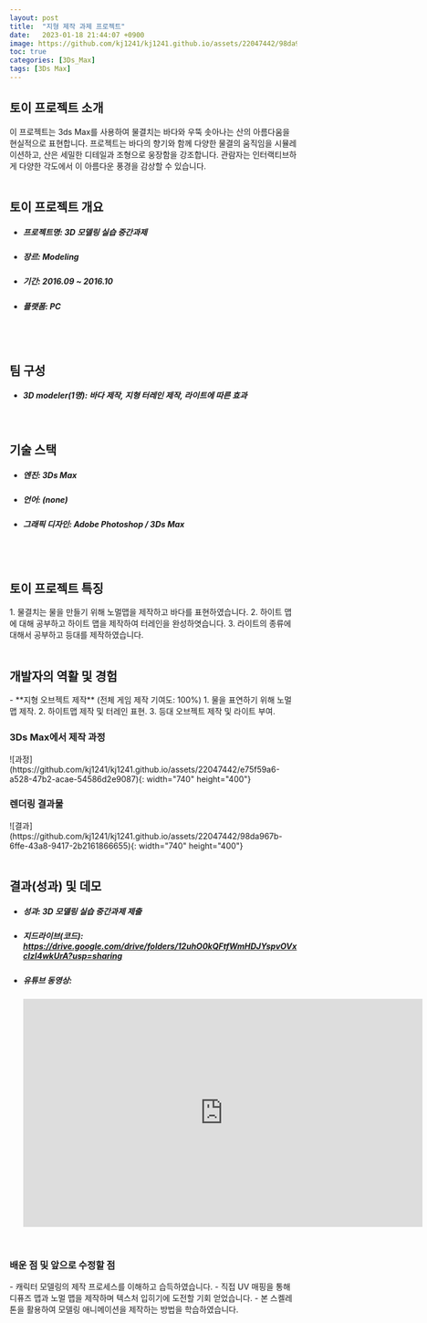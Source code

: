 ```yaml
---
layout: post
title:  "지형 제작 과제 프로젝트"
date:   2023-01-18 21:44:07 +0900
image: https://github.com/kj1241/kj1241.github.io/assets/22047442/98da967b-6ffe-43a8-9417-2b2161866655
toc: true
categories: [3Ds_Max]
tags: [3Ds Max]
---
```


<h2><green1_h2> 토이 프로젝트 소개 </green1_h2></h2>
이 프로젝트는 3ds Max를 사용하여 물결치는 바다와 우뚝 솟아나는 산의 아름다움을 현실적으로 표현합니다.  
프로젝트는 바다의 향기와 함께 다양한 물결의 움직임을 시뮬레이션하고, 산은 세밀한 디테일과 조형으로 웅장함을 강조합니다.  
관람자는 인터랙티브하게 다양한 각도에서 이 아름다운 풍경을 감상할 수 있습니다.

<br>
<br>
<h2><green1_h2> 토이 프로젝트 개요 </green1_h2></h2><ul>
<li><h5><green1_h5>프로젝트명: </green1_h5><span> 3D 모델링 실습 중간과제</span></h5></li>
<li><h5><green1_h5>장르: </green1_h5><span> Modeling</span></h5></li>
<li><h5><green1_h5>기간: </green1_h5><span> 2016.09 ~ 2016.10</span></h5></li>
<li><h5><green1_h5>플랫폼: </green1_h5><span> PC </span></h5></li></ul>

<br>
<br>
<h2><green1_h2> 팀 구성 </green1_h2></h2><ul> 
<li><h5><green1_h5>3D modeler(1명): </green1_h5><span> 바다 제작, 지형 터레인 제작, 라이트에 따른 효과 </span></h5></li>
</ul>

<br>
<h2><green1_h2> 기술 스택 </green1_h2></h2><ul>
<li><h5><green1_h5>엔진: </green1_h5><span> 3Ds Max </span></h5></li>
<li><h5><green1_h5>언어: </green1_h5><span> (none) </span></h5></li>
<li><h5><green1_h5>그래픽 디자인: </green1_h5><span>Adobe Photoshop / 3Ds Max</span></h5></li>
</ul>

<br>
<br>
<h2 ><green1_h2> 토이 프로젝트 특징 </green1_h2></h2>
1. 물결치는 물을 만들기 위해 노멀맵을 제작하고 바다를 표현하였습니다.
2. 하이트 맵에 대해 공부하고 하이트 맵을 제작하여 터레인을 완성하엿습니다.
3. 라이트의 종류에 대해서 공부하고 등대를 제작하였습니다. 

<br>
<br>
<h2><green1_h2> 개발자의 역활 및 경험 </green1_h2></h2>
- **지형 오브젝트 제작** <span><red1_error>(전체 게임 제작 기여도: 100%)</red1_error></span>
    1. 물을 표연하기 위해 노멀맵 제작.
    2. 하이트맵 제작 및 터레인 표현.
    3. 등대 오브젝트 제작 및 라이트 부여. 


<br>
<h3><green1_h3> 3Ds Max에서 제작 과정 </green1_h3></h3>
![과정](https://github.com/kj1241/kj1241.github.io/assets/22047442/e75f59a6-a528-47b2-acae-54586d2e9087){: width="740" height="400"}


<br>
<h3><green1_h3> 렌더링 결과물 </green1_h3></h3>
![결과](https://github.com/kj1241/kj1241.github.io/assets/22047442/98da967b-6ffe-43a8-9417-2b2161866655){: width="740" height="400"}


<br>
<br>
<h2><green1_h2> 결과(성과) 및 데모 </green1_h2></h2>
<ul>
<li><h5><green1_h5>성과: </green1_h5><span> 3D 모델링 실습 중간과제 제출</span></h5></li>
<li><h5><green1_h5>지드라이브(코드): </green1_h5><span> 
<a href="https://drive.google.com/drive/folders/12uhO0kQFtfWmHDJYspvOVxcIzI4wkUrA?usp=sharing">https://drive.google.com/drive/folders/12uhO0kQFtfWmHDJYspvOVxcIzI4wkUrA?usp=sharing </a> </span></h5></li>
<li><h5><yellow1_h5>유튜브 동영상: </yellow1_h5></h5> 
<iframe width="700" height="400" src="https://www.youtube.com/embed/A9ERGLN2aQs" title="3ds_Max_midterm_assignment" frameborder="0" allow="accelerometer; autoplay; clipboard-write; encrypted-media; gyroscope; picture-in-picture; web-share" allowfullscreen></iframe>
</li></ul>


<br>
<h3><green1_h3> 배운 점 및 앞으로 수정할 점 </green1_h3></h3>
- 캐릭터 모델링의 제작 프로세스를 이해하고 습득하였습니다.
- 직접 UV 매핑을 통해 디퓨즈 맵과 노멀 맵을 제작하며 텍스처 입히기에 도전할 기회 얻었습니다.
- 본 스켈레톤을 활용하여 모델링 애니메이션을 제작하는 방법을 학습하였습니다.
<br>
